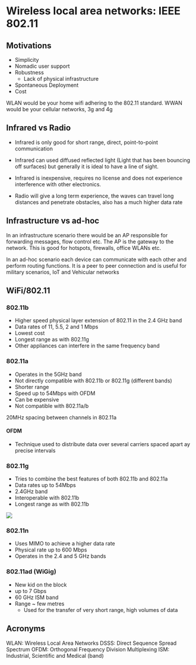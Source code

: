 # Wireless local area networks: IEEE 802.11

## Motivations

- Simplicity
- Nomadic user support
- Robustness
  - Lack of physical infrastructure
- Spontaneous Deployment
- Cost

WLAN would be your home wifi adhering to the 802.11 standard. WWAN would be your cellular networks, 3g and 4g

## Infrared vs Radio

- Infrared is only good for short range, direct, point-to-point communication
- Infrared can used diffused reflected light (Light that has been bouncing off surfaces) but generally it is ideal to have a line of sight.
- Infrared is inexpensive, requires no license and does not experience interference with other electronics.

- Radio will give a long term experience, the waves can travel long distances and penetrate obstacles, also has a much higher data rate

## Infrastructure vs ad-hoc

In an infrastructure scenario there would be an AP responsible for forwarding messages, flow control etc. The AP is the gateway to the network. This is good for hotspots, firewalls, office WLANs etc.

In an ad-hoc scenario each device can communicate with each other and perform routing functions. It is a peer to peer connection and is useful for military scenarios, IoT and Vehicular networks

## WiFi/802.11

### 802.11b

- Higher speed physical layer extension of 802.11 in the 2.4 GHz band
- Data rates of 11, 5.5, 2 and 1 Mbps
- Lowest cost
- Longest range as with 802.11g
- Other appliances can interfere in the same frequency band

### 802.11a

- Operates in the 5GHz band
- Not directly compatible with 802.11b or 802.11g (different bands)
- Shorter range
- Speed up to 54Mbps with OFDM
- Can be expensive
- Not compatible with 802.11a/b

20MHz spacing between channels in 802.11a

#### OFDM

- Technique used to distribute data over several carriers spaced apart ay precise intervals

### 802.11g

- Tries to combine the best features of both 802.11b and 802.11a
- Data rates up to 54Mbps
- 2.4GHz band
- Interoperable with 802.11b
- Longest range as with 802.11b

![](markdown-files/images/802.11-summary.png)

### 802.11n

- Uses MIMO to achieve a higher data rate
- Physical rate up to 600 Mbps
- Operates in the 2.4 and 5 GHz bands

### 802.11ad (WiGig)

- New kid on the block
- up to 7 Gbps
- 60 GHz  ISM band
- Range ~ few metres
  - Used for the transfer of very short range, high volumes of data

## Acronyms

WLAN: Wireless Local Area Networks
DSSS: Direct Sequence Spread Spectrum
OFDM: Orthogonal Frequency Division Multiplexing
ISM: Industrial, Scientific and Medical (band)
